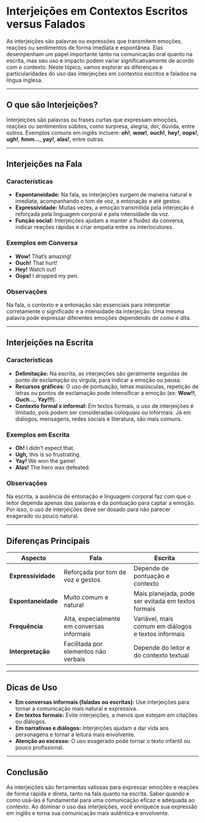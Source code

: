 # Interjeições em Contextos Escritos versus Falados

As interjeições são palavras ou expressões que transmitem emoções, reações ou sentimentos de forma imediata e espontânea. Elas desempenham um papel importante tanto na comunicação oral quanto na escrita, mas seu uso e impacto podem variar significativamente de acordo com o contexto. Neste tópico, vamos explorar as diferenças e particularidades do uso das interjeições em contextos escritos e falados na língua inglesa.

---

## O que são Interjeições?

Interjeições são palavras ou frases curtas que expressam emoções, reações ou sentimentos súbitos, como surpresa, alegria, dor, dúvida, entre outros. Exemplos comuns em inglês incluem: **oh!**, **wow!**, **ouch!**, **hey!**, **oops!**, **ugh!**, **hmm...**, **yay!**, **alas!**, entre outras.

---

## Interjeições na Fala

### Características

- **Espontaneidade:** Na fala, as interjeições surgem de maneira natural e imediata, acompanhando o tom de voz, a entonação e até gestos.
- **Expressividade:** Muitas vezes, a emoção transmitida pela interjeição é reforçada pela linguagem corporal e pela intensidade da voz.
- **Função social:** Interjeições ajudam a manter a fluidez da conversa, indicar reações rápidas e criar empatia entre os interlocutores.

### Exemplos em Conversa

- **Wow!** That’s amazing!
- **Ouch!** That hurt!
- **Hey!** Watch out!
- **Oops!** I dropped my pen.

### Observações

Na fala, o contexto e a entonação são essenciais para interpretar corretamente o significado e a intensidade da interjeição. Uma mesma palavra pode expressar diferentes emoções dependendo de como é dita.

---

## Interjeições na Escrita

### Características

- **Delimitação:** Na escrita, as interjeições são geralmente seguidas de ponto de exclamação ou vírgula, para indicar a emoção ou pausa.
- **Recursos gráficos:** O uso de pontuação, letras maiúsculas, repetição de letras ou pontos de exclamação pode intensificar a emoção (ex: **Wow!!**, **Ouch...**, **Yay!!!**).
- **Contexto formal x informal:** Em textos formais, o uso de interjeições é limitado, pois podem ser consideradas coloquiais ou informais. Já em diálogos, mensagens, redes sociais e literatura, são mais comuns.

### Exemplos em Escrita

- **Oh!** I didn’t expect that.
- **Ugh,** this is so frustrating.
- **Yay!** We won the game!
- **Alas!** The hero was defeated.

### Observações

Na escrita, a ausência de entonação e linguagem corporal faz com que o leitor dependa apenas das palavras e da pontuação para captar a emoção. Por isso, o uso de interjeições deve ser dosado para não parecer exagerado ou pouco natural.

---

## Diferenças Principais

| Aspecto         | Fala                                      | Escrita                                   |
|-----------------|-------------------------------------------|-------------------------------------------|
| **Expressividade** | Reforçada por tom de voz e gestos         | Depende de pontuação e contexto           |
| **Espontaneidade** | Muito comum e natural                     | Mais planejada, pode ser evitada em textos formais |
| **Frequência**     | Alta, especialmente em conversas informais | Variável, mais comum em diálogos e textos informais |
| **Interpretação**  | Facilitada por elementos não verbais       | Depende do leitor e do contexto textual   |

---

## Dicas de Uso

- **Em conversas informais (faladas ou escritas):** Use interjeições para tornar a comunicação mais natural e expressiva.
- **Em textos formais:** Evite interjeições, a menos que estejam em citações ou diálogos.
- **Em narrativas e diálogos:** Interjeições ajudam a dar vida aos personagens e tornar a leitura mais envolvente.
- **Atenção ao excesso:** O uso exagerado pode tornar o texto infantil ou pouco profissional.

---

## Conclusão

As interjeições são ferramentas valiosas para expressar emoções e reações de forma rápida e direta, tanto na fala quanto na escrita. Saber quando e como usá-las é fundamental para uma comunicação eficaz e adequada ao contexto. Ao dominar o uso das interjeições, você enriquece sua expressão em inglês e torna sua comunicação mais autêntica e envolvente.